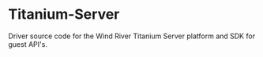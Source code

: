 # Titanium-Server
Driver source code for the Wind River Titanium Server platform and SDK for guest API's.
